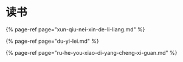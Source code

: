 # 读书

{% page-ref page="xun-qiu-nei-xin-de-li-liang.md" %}

{% page-ref page="du-yi-lei.md" %}

{% page-ref page="ru-he-you-xiao-di-yang-cheng-xi-guan.md" %}


